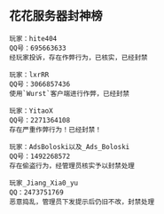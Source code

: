 ## 花花服务器封神榜
~~~~~~~~
玩家：hite404
QQ号：695663633
经玩家投诉，存在作弊行为，已核实，已经封禁
~~~~~~~~
~~~~~~~~
玩家：lxrRR
QQ号：3066857436
使用`Wurst`客户端进行作弊，已经封禁
~~~~~~~~
~~~~~~~~
玩家：YitaoX
QQ号：2271364108
存在严重作弊行为！已经封禁！
~~~~~~~~
~~~~~~~~
玩家：AdsBoloski以及_Ads_Boloski
QQ号：1492268572
存在偷盗行为，经管理员核实予以封禁处理
~~~~~~~~
~~~~~~~~
玩家_Jiang_Xia0_yu
QQ：2473751769
恶意捣乱，管理员下发提示后仍旧不改，封禁处理
~~~~~~~~
